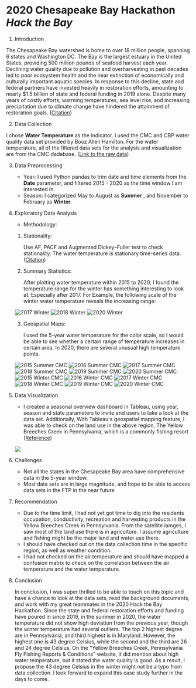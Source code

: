 # 2020 Chesapeake Bay Hackathon _Hack the Bay_ 

1. Introduction

The Chesapeake Bay watershed is home to over 18 million people, spanning 6 states and Washington DC. The Bay is the largest estuary in the United States, providing 500 million pounds of seafood harvest each year. Declining water quality due to pollution and overharvesting in past decades led to poor ecosystem health and the near extinction of economically and culturally important aquatic species. In response to this decline, state and federal partners have invested heavily in restoration efforts, amounting to nearly $1.5 billion of state and federal funding in 2019 alone. Despite many years of costly efforts, warming temperatures, sea level rise, and increasing precipitation due to climate change have hindered the attainment of restoration goals. ([Citation](https://devpost.com/software/enabling-climate-resiliency-for-the-chesapeake-bay))

2. Data Collection 

I chose __Water Temperature__ as the indicator. I used the CMC and CBP water quality data set provided by Booz Allen Hamilton. 
For the water temperature, all of the filtered data sets for the analysis and visualization are from the CMC dadabase.
([Link to the raw data](https://github.com/jenli810006995/hack-the-bay))


3. Data Preprocessing

    * Year: I used Python pandas to trim date and time elements from the __Date__ parameter, and filtered 2015 - 2020 as the time window I am interested in.
    * Season: I categorized May to August as __Summer__ , and November to February as __Winter__.
    
4. Exploratory Data Analysis

    * Methodology:
    
    1. Stationality: 
    
        Use AF, PACF and Augmented Dickey–Fuller test to check stationality. The water temperature is stationary time-series data. ([Citation](https://github.com/marbakes/pca-arima-fun/blob/master/Data%20Processing%20%26%20Modeling.ipynb))
    
    2. Summary Statistics: 
    
        After plotting water temperature within 2015 to 2020, I found the temperature range for the winter has something interesting to look at. Especially after 2017. For Example, the following scale of the winter water temperature reveals the increasing range:
    
    ![2017 Winter](https://github.com/jenli810006995/jenli810006995.github.io/blob/master/Images/2017_winter_cbp_range.svg)
    ![2018 Winter](https://github.com/jenli810006995/jenli810006995.github.io/blob/master/Images/2018_winter_cbp_range.svg)
    ![2020 Winter](https://github.com/jenli810006995/jenli810006995.github.io/blob/master/Images/2020_winter_cbp_range.svg)
    
    3. Geospatial Maps: 
    
        I used the 5-year water temperature for the color scale, so I would be able to see whether a certain range of temperature increases in certain area. In 2020, there are several unusual high temperature points.
    
    ![2015 Summer CMC](https://github.com/jenli810006995/jenli810006995.github.io/blob/master/Images/2015%20Summer%20CMC%20Water%20Temperature%20Heatmap.png)
    ![2016 Summer CMC](https://github.com/jenli810006995/jenli810006995.github.io/blob/master/Images/2016%20Summer%20CMC%20Water%20Temperature%20Heatmap.png)
    ![2017 Summer CMC](https://github.com/jenli810006995/jenli810006995.github.io/blob/master/Images/2017%20Summer%20CMC%20Water%20Temperature%20Heatmap.png)
    ![2018 Summer CMC](https://github.com/jenli810006995/jenli810006995.github.io/blob/master/Images/2018%20Summer%20CMC%20Water%20Temperature%20Heatmap.png)
    ![2019 Summer CMC](https://github.com/jenli810006995/jenli810006995.github.io/blob/master/Images/2019%20Summer%20CMC%20Water%20Temperature%20Heatmap.png)
    ![2020 Summer CMC](https://github.com/jenli810006995/jenli810006995.github.io/blob/master/Images/2020%20Summer%20CMC%20Water%20Temperature%20Heatmap.png)
    ![2015 Winter CMC](https://github.com/jenli810006995/jenli810006995.github.io/blob/master/Images/2015%20Winter%20CMC%20Water%20Temperature%20Heatmap.png)
    ![2016 Winter CMC](https://github.com/jenli810006995/jenli810006995.github.io/blob/master/Images/2016%20Winter%20CMC%20Water%20Temperature%20Heatmap.png)
    ![2017 Winter CMC](https://github.com/jenli810006995/jenli810006995.github.io/blob/master/Images/2017%20Winter%20CMC%20Water%20Temperature%20Heatmap.png)
    ![2018 Winter CMC](https://github.com/jenli810006995/jenli810006995.github.io/blob/master/Images/2018%20Winter%20CMC%20Water%20Temperature%20Heatmap.png)
    ![2019 Winter CMC](https://github.com/jenli810006995/jenli810006995.github.io/blob/master/Images/2019%20Winter%20CMC%20Water%20Temperature%20Heatmap.png)
    ![2020 Winter CMC](https://github.com/jenli810006995/jenli810006995.github.io/blob/master/Images/2020%20Winter%20CMC%20Water%20Temperature%20Heatmap.png)
    

5. Data Visualization

   * I created a seasonal overview dashboard in Tableau, using year, season and state parameters to invite end users to take a look at the data set.
   Additionally, With Tableau's geospatial mapping feature, I was able to check on the land use in the above region, The Yellow Breeches Creek in Pennsylvania, 
   which is a commonly fishing resort ([Reference](https://www.orvis.com/fishing_report.aspx?locationid=6015))
   
   [![](http://img.youtube.com/vi/HbeXM46JjAo/0.jpg)](http://www.youtube.com/watch?v=HbeXM46JjAo "2020 Chesapeake Bay Hack the Bay Hackathon Data Visualization")

6. Challenges

   * Not all the states in the Chesapeake Bay area have comprehensive data in the 5-year window. 
   * Most data sets are in large magnitude, and hope to be able to access data sets in the FTP in the near future

7. Recommendation

   * Due to the time limit, I had not yet got time to dig into the residents occupation, conductivity, recreation and harvesting products in the Yellow Breeches Creek in Pennsylvania. From the satellite iamges, I saw most of the land use there is in agriculture. I assume agriculture and fishing might be the major land and water use there. 
   * I should have checked out on the data collection time in the specific region, as well as weather condition.
   * I had not checked on the air temperature and should have mapped a confusion matrix to check on the correlation between the air temperature and the water temperature.

8. Conclusion

    In conclusion, I was super thrilled to be able to touch on this topic and have a chance to look at the data sets, read the background documents, and work with my great teammates in the 2020 Hack the Bay Hackathon. Since the state and federal restoration efforts and funding have poured in since 2019, in the summer in 2020, the water temperature did not show high deviation from the previous year, though the winter temperature had several outliers. The top 2 highest degree are in Pennsylvania, and third highest is in Maryland. However, the highest one is 43 degree Celsius, while the second and the third are 26 and 24 degree Celsius. On the "Yellow Breeches Creek, Pennsylvania Fly Fishing Reports & Conditions" website, it did mention about high water temperature, but it stated the water quality is good. As a result, I propose the 43 degree Celsius in the winter might not be a typo from data collection. I look forward to expand this case study further in the days to come.


